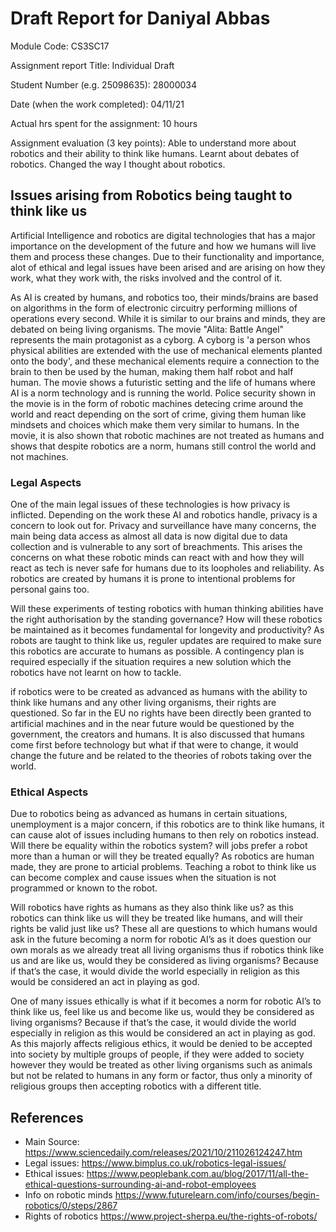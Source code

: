 # Draft Report for Daniyal Abbas

Module Code: CS3SC17


Assignment report Title: Individual Draft


Student Number (e.g. 25098635): 28000034


Date (when the work completed): 04/11/21 


Actual hrs spent for the assignment: 10 hours


Assignment evaluation (3 key points): Able to understand more about robotics and their ability to think like humans. Learnt about debates of robotics. Changed the way I thought about robotics.

## Issues arising from Robotics being taught to think like us

Artificial Intelligence and robotics are digital technologies that has a major importance on the development of the future and how we humans will live them and process these changes. Due to their functionality and importance, alot of ethical and legal issues have been arised and are arising on how they work, what they work with, the risks involved and the control of it.

As AI is created by humans, and robotics too, their minds/brains are based on algorithms in the form of electronic circuitry performing millions of operations every second. While it is similar to our brains and minds, they are debated on being living organisms. The movie "Alita: Battle Angel" represents the main protagonist as a cyborg. A cyborg is 'a person whos physical abilities are extended with the use of mechanical elements planted onto the body', and these mechanical elements require a connection to the brain to then be used by the human, making them half robot and half human. The movie shows a futuristic setting and the life of humans where AI is a norm technology and is running the world. Police security shown in the movie is in the form of robotic machines detecing crime around the world and react depending on the sort of crime, giving them human like mindsets and choices which make them very similar to humans. In the movie, it is also shown that robotic machines are not treated as humans and shows that despite robotics are a norm, humans still control the world and not machines.

### Legal Aspects
One of the main legal issues of these technologies is how privacy is inflicted. Depending on the work these AI and robotics handle, privacy is a concern to look out for. Privacy and surveillance have many concerns, the main being data access as almost all data is now digital due to data collection and is vulnerable to any sort of breachments. This arises the concerns on what these robotic minds can react with and how they will react as tech is never safe for humans due to its loopholes and reliability. As robotics are created by humans it is prone to intentional problems for personal gains too.

Will these experiments of testing robotics with human thinking abilities have the right authorisation by the standing governance?
How will these robotics be maintained as it becomes fundamental for longevity and productivity? As robots are taught to think like us, reguler updates are required to make sure this robotics are accurate to humans as possible. 
A contingency plan is required especially if the situation requires a new solution which the robotics have not learnt on how to tackle. 

if robotics were to be created as advanced as humans with the ability to think like humans and any other living organisms, their rights are questioned. So far in the EU no rights have been directly been granted to artificial machines and in the near future would be questioned by the government, the creators and humans. It is also discussed that humans come first before technology but what if that were to change, it would change the future and be related to the theories of robots taking over the world.

### Ethical Aspects
Due to robotics being as advanced as humans in certain situations, unemployment is a major concern, if this robotics are to think like humans, it can cause alot of issues including humans to then rely on robotics instead.
Will there be equality within the robotics system? will jobs prefer a robot more than a human or will they be treated equally?
As robotics are human made, they are prone to articial problems. Teaching a robot to think like us can become complex and cause issues when the situation is not programmed or known to the robot.

Will robotics have rights as humans as they also think like us? as this robotics can think like us will they be treated like humans, and will their rights be valid just like us? These all are questions to which humans would ask in the future becoming a norm for robotic AI’s as it does question our own morals as we already treat all living organisms thus if robotics think like us and are like us, would they be considered as living organisms? Because if that’s the case, it would divide the world especially in religion as this would be considered an act in playing as god.

One of many issues ethically is what if it becomes a norm for robotic AI’s to think like us, feel like us and become like us, would they be considered as living organisms? Because if that’s the case, it would divide the world especially in religion as this would be considered an act in playing as god. As this majorly affects religious ethics, it would be denied to be accepted into society by multiple groups of people, if they were added to society however they would be treated as other living organisms such as animals but not be related to humans in any form or factor, thus only a minority of religious groups then accepting robotics with a different title.

## References
* Main Source: https://www.sciencedaily.com/releases/2021/10/211026124247.htm
* Legal issues: https://www.bimplus.co.uk/robotics-legal-issues/
* Ethical issues: https://www.peoplebank.com.au/blog/2017/11/all-the-ethical-questions-surrounding-ai-and-robot-employees
* Info on robotic minds https://www.futurelearn.com/info/courses/begin-robotics/0/steps/2867
* Rights of robotics https://www.project-sherpa.eu/the-rights-of-robots/



